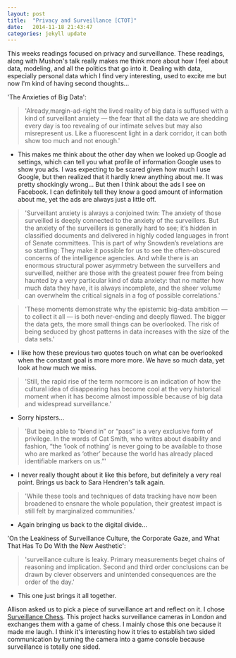```yaml
---
layout: post
title:  "Privacy and Surveillance [CTOT]"
date:   2014-11-18 21:43:47
categories: jekyll update
---
```

This weeks readings focused on privacy and surveillance. These readings, along with Mushon's talk really makes me think more about how I feel about data, modeling, and all the politics that go into it. Dealing with data, especially personal data which I find very interesting, used to excite me but now I'm kind of having second thoughts...

'The Anxieties of Big Data':  

>'Already,margin-ad-right the lived reality of big data is suffused with a kind of surveillant anxiety — the fear that all the data we are shedding every day is too revealing of our intimate selves but may also misrepresent us. Like a fluorescent light in a dark corridor, it can both show too much and not enough.'

- This makes me think about the other day when we looked up Google ad settings, which can tell you what profile of information Google uses to show you ads. I was expecting to be scared given how much I use Google, but then realized that it hardly knew anything about me. It was pretty shockingly wrong... But then I think about the ads I see on Facebook. I can definitely tell they know a good amount of information about me, yet the ads are always just a little off.

>'Surveillant anxiety is always a conjoined twin: The anxiety of those surveilled is deeply connected to the anxiety of the surveillers. But the anxiety of the surveillers is generally hard to see; it’s hidden in classified documents and delivered in highly coded languages in front of Senate committees. This is part of why Snowden’s revelations are so startling: They make it possible for us to see the often-obscured concerns of the intelligence agencies. And while there is an enormous structural power asymmetry between the surveillers and surveilled, neither are those with the greatest power free from being haunted by a very particular kind of data anxiety: that no matter how much data they have, it is always incomplete, and the sheer volume can overwhelm the critical signals in a fog of possible correlations.'

>'These moments demonstrate why the epistemic big-data ambition — to collect it all — is both never-ending and deeply flawed. The bigger the data gets, the more small things can be overlooked. The risk of being seduced by ghost patterns in data increases with the size of the data sets.'

- I like how these previous two quotes touch on what can be overlooked when the constant goal is more more more. We have so much data, yet look at how much we miss. 

>'Still, the rapid rise of the term normcore is an indication of how the cultural idea of disappearing has become cool at the very historical moment when it has become almost impossible because of big data and widespread surveillance.'

- Sorry hipsters...

>'But being able to “blend in” or “pass” is a very exclusive form of privilege. In the words of Cat Smith, who writes about disability and fashion, “the ‘look of nothing’ is never going to be available to those who are marked as ‘other’ because the world has already placed identifiable markers on us.”'

- I never really thought about it like this before, but definitely a very real point. Brings us back to Sara Hendren's talk again.

>'While these tools and techniques of data tracking have now been broadened to ensnare the whole population, their greatest impact is still felt by marginalized communities.'

- Again bringing us back to the digital divide...

'On the Leakiness of Surveillance Culture, the Corporate Gaze, and What That Has To Do With the New Aesthetic':  

>'surveillance culture is leaky. Primary measurements beget chains of reasoning and implication. Second and third order conclusions can be drawn by clever observers and unintended consequences are the order of the day.'

- This one just brings it all together.

Allison asked us to pick a piece of surveillance art and reflect on it. I chose [Surveillance Chess](http://chess.bitnik.org/about.html). This project hacks surveillance cameras in London and exchanges them with a game of chess. I mainly chose this one because it made me laugh. I think it's interesting how it tries to establish two sided communication by turning the camera into a game console because surveillance is totally one sided.


